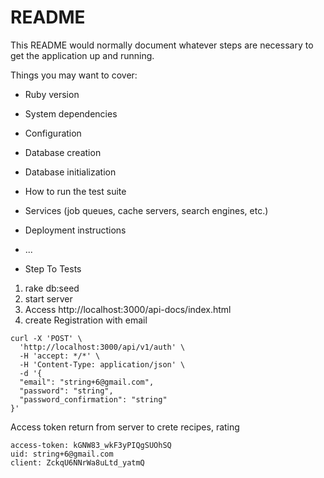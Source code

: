 # README

This README would normally document whatever steps are necessary to get the
application up and running.

Things you may want to cover:

* Ruby version

* System dependencies

* Configuration

* Database creation

* Database initialization

* How to run the test suite

* Services (job queues, cache servers, search engines, etc.)

* Deployment instructions

* ...

* Step To Tests
1. rake db:seed
2. start server
3. Access http://localhost:3000/api-docs/index.html
4. create Registration with email
```
curl -X 'POST' \
  'http://localhost:3000/api/v1/auth' \
  -H 'accept: */*' \
  -H 'Content-Type: application/json' \
  -d '{
  "email": "string+6@gmail.com",
  "password": "string",
  "password_confirmation": "string"
}'
```
Access token return from server to crete recipes, rating
```
access-token: kGNW83_wkF3yPIQgSUOhSQ 
uid: string+6@gmail.com
client: ZckqU6NNrWa8uLtd_yatmQ
```

